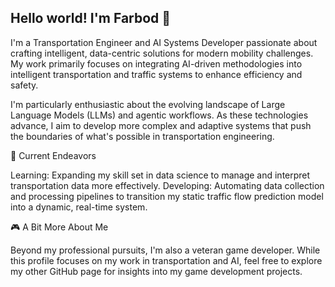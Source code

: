 ## Hello world! I'm Farbod 👋
I'm a Transportation Engineer and AI Systems Developer passionate about crafting intelligent, data-centric solutions for modern mobility challenges. My work primarily focuses on integrating AI-driven methodologies into intelligent transportation and traffic systems to enhance efficiency and safety.

I'm particularly enthusiastic about the evolving landscape of Large Language Models (LLMs) and agentic workflows. As these technologies advance, I aim to develop more complex and adaptive systems that push the boundaries of what's possible in transportation engineering.

🚀 Current Endeavors

Learning: Expanding my skill set in data science to manage and interpret transportation data more effectively.
Developing: Automating data collection and processing pipelines to transition my static traffic flow prediction model into a dynamic, real-time system.

🎮 A Bit More About Me

Beyond my professional pursuits, I'm also a veteran game developer. While this profile focuses on my work in transportation and AI, feel free to explore my other GitHub page for insights into my game development projects.


<!--
**Farbod-gsm99/Farbod-gsm99** is a ✨ _special_ ✨ repository because its `README.md` (this file) appears on your GitHub profile.

Here are some ideas to get you started:

- 🔭 I’m currently working on ...
- 🌱 I’m currently learning ...
- 👯 I’m looking to collaborate on ...
- 🤔 I’m looking for help with ...
- 💬 Ask me about ...
- 📫 How to reach me: ...
- 😄 Pronouns: ...
- ⚡ Fun fact: ...
-->
